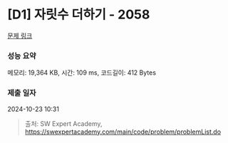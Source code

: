 # [D1] 자릿수 더하기 - 2058 

[문제 링크](https://swexpertacademy.com/main/code/problem/problemDetail.do?contestProbId=AV5QPRjqA10DFAUq) 

### 성능 요약

메모리: 19,364 KB, 시간: 109 ms, 코드길이: 412 Bytes

### 제출 일자

2024-10-23 10:31



> 출처: SW Expert Academy, https://swexpertacademy.com/main/code/problem/problemList.do